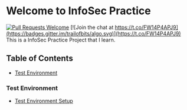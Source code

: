 # Welcome to InfoSec Practice 
[![Pull Requests Welcome](https://img.shields.io/badge/PRs-welcome-brightgreen.svg?style=flat)](https://github.com/magicansk/InfoSec_Practice/blob/master/CONTRIBUTORS_guide.md) [![Join the chat at https://t.co/FW14P4APJ9](https://badges.gitter.im/trailofbits/algo.svg)](https://t.co/FW14P4APJ9)  
This is a InfoSec Practice Project that I learn. 

## Table of Contents 
- [Test Environment](#test-environment) 
### Test Environment 
- [Test Environment Setup](https://magicansk.github.io/InfoSec_Practice/Test_Environment)
